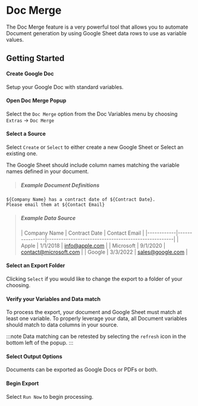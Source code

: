 # Doc Merge

The Doc Merge feature is a very powerful tool that allows you to automate Document generation by using Google Sheet data rows to use as variable values.

## Getting Started

#### Create Google Doc
Setup your Google Doc with standard variables.      

#### Open Doc Merge Popup
Select the `Doc Merge` option from the Doc Variables menu by choosing `Extras` &rarr; `Doc Merge`

#### Select a Source
Select `Create` or `Select` to either create a new Google Sheet or Select an existing one.      

The Google Sheet should include column names matching the variable names defined in your document.

> ##### Example Document Definitions
```
${Company Name} has a contract date of ${Contract Date}.        
Please email them at ${Contact Email}
```
> ##### Example Data Source
> | Company Name      | Contract Date        | Contact Email                                         |
|------------|----------------|-----------------------------------------------------|
| Apple      | 1/1/2018           | info@apple.com                                  |
| Microsoft  | 9/1/2020             | contact@microsoft.com                                        |
| Google     | 3/3/2022            | sales@google.com             |


#### Select an Export Folder
Clicking `Select` if you would like to change the export to a folder of your choosing.

#### Verify your Variables and Data match
To process the export, your document and Google Sheet must match at least one variable.  To properly leverage your data, all Document variables should match to data columns in your source.

:::note
Data matching can be retested by selecting the `refresh` icon in the bottom left of the popup.
:::

#### Select Output Options
Documents can be exported as Google Docs or PDFs or both.

#### Begin Export
Select `Run Now` to begin processing.
